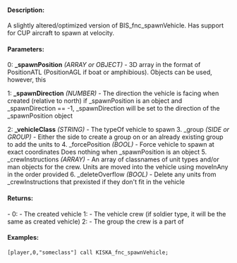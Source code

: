 #### Description:
A slightly altered/optimized version of BIS_fnc_spawnVehicle. Has support for CUP aircraft to spawn at velocity.

#### Parameters:
0: **_spawnPosition** *(ARRAY or OBJECT)* - 3D array in the format of PositionATL
(PositionAGL if boat or amphibious). Objects can be used, however, this

1: **_spawnDirection** *(NUMBER)* - The direction the vehicle is facing when created (relative to north)
if _spawnPosition is an object and _spawnDirection == -1, _spawnDirection will be set to the
direction of the _spawnPosition object

2: **_vehicleClass** *(STRING)* - The typeOf vehicle to spawn
3. _group *(SIDE or GROUP)* - Either the side to create a group on or an
already existing group to add the units to
4. _forcePosition *(BOOL)* - Force vehicle to spawn at exact coordinates
Does nothing when _spawnPosition is an object
5. _crewInstructions *(ARRAY)* - An array of classnames of unit types and/or man objects
for the crew. Units are moved into the vehicle using moveInAny in the order provided
6. _deleteOverflow *(BOOL)* - Delete any units from _crewInstructions that prexisted if they don't fit in the vehicle

#### Returns:
<ARRAY> -
		0: <OBJECT> - The created vehicle
		1: <ARRAY> - The vehicle crew (if soldier type, it will be the same as created vehicle)
		2: <GROUP> -  The group the crew is a part of

#### Examples:
```sqf
[player,0,"someclass"] call KISKA_fnc_spawnVehicle;
```

